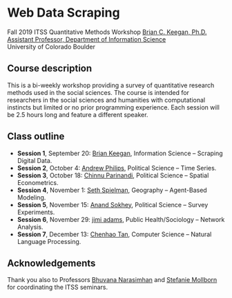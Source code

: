 # Web Data Scraping

Fall 2019 ITSS Quantitative Methods Workshop
[Brian C. Keegan, Ph.D.](http://brianckeegan.com/)  
[Assistant Professor, Department of Information Science](https://www.colorado.edu/cmci/people/information-science/brian-c-keegan)  
University of Colorado Boulder  

## Course description

This is a bi-weekly workshop providing a survey of quantitative research methods used in the social sciences. The course is intended for researchers in the social sciences and humanities with computational instincts but limited or no prior programming experience. Each session will be 2.5 hours long and feature a different speaker.

## Class outline

* **Session 1**, September 20: [Brian Keegan](https://www.colorado.edu/cmci/people/information-science/brian-c-keegan), Information Science – Scraping Digital Data.
* **Session 2**, October 4: [Andrew Philips](https://www.colorado.edu/polisci/people/faculty/andrew-q-philips), Political Science – Time Series.
* **Session 3**, October 18: [Chinnu Parinandi](https://www.colorado.edu/polisci/people/faculty/srinivas-parinandi), Political Science – Spatial Econometrics.
* **Session 4**, November 1: [Seth Spielman](https://www.colorado.edu/geography/seth-spielman-0), Geography – Agent-Based Modeling.
* **Session 5**, November 15: [Anand Sokhey](https://www.colorado.edu/polisci/people/faculty/anand-sokhey), Political Science – Survey Experiments.
* **Session 6**, November 29: [jimi adams](https://clas.ucdenver.edu/hbsc/jimi-adams), Public Health/Sociology – Network Analysis.
* **Session 7**, December 13: [Chenhao Tan](https://www.colorado.edu/cs/chenhao-tan), Computer Science – Natural Language Processing.


## Acknowledgements
Thank you also to Professors [Bhuvana Narasimhan](https://www.colorado.edu/linguistics/bhuvana-narasimhan) and [Stefanie Mollborn](https://behavioralscience.colorado.edu/person/stefanie-mollborn) for coordinating the ITSS seminars.